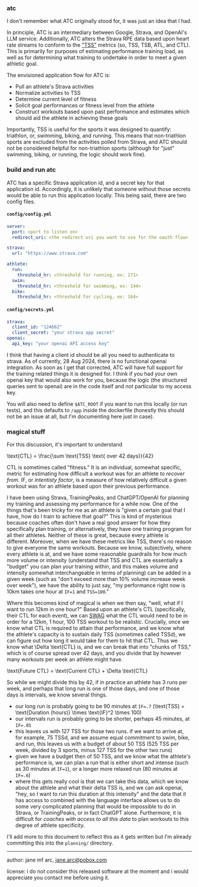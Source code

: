 ### atc

I don't remember what ATC originally stood for, it was just an idea that I had.

In principle, ATC is an intermediary between Google, Strava, and OpenAI's LLM service.
Additionally, ATC alters the Strava RPE data based upon heart rate streams to conform
to the ["TSS"](https://help.trainingpeaks.com/hc/en-us/articles/204071944-Training-Stress-Scores-TSS-Explained) metrics
(so, TSS, TSB, ATL, and CTL). This is primarily for purposes of estimating performance
training load, as well as for determining what training to undertake in order to meet
a given athletic goal.

The envisioned application flow for ATC is:
* Pull an athlete's Strava activities
* Normalize activities to TSS
* Determine current level of fitness
* Solicit goal performances or fitness level from the athlete
* Construct workouts based upon past performance and estimates which should aid the athlete in achieving these goals

Importantly, TSS is useful for the sports it was designed to quantify: triathlon, or,
swimming, biking, and running. This means that non-triathlon sports are excluded from the
activities polled from Strava, and ATC should not be considered helpful for non-triathlon
sports (although for "just" swimming, biking, or running, the logic should work fine).

### build and run atc

ATC has a specific Strava application id, and a secret key for that application id. Accordingly, it is
unlikely that someone without those secrets would be able to run this application locally. This being
said, there are two config files.

#### `config/config.yml`

```yaml
server:
  port: <port to listen on>
  redirect_uri: <the redirect uri you want to use for the oauth flow>

strava:
  url: "https://www.strava.com"

athlete:
  run:
    threshold_hr: <threshold for running, ex: 171>
  swim:
    threshold_hr: <threshold for swimming, ex: 144>
  bike:
    threshold_hr: <threshold for cycling, ex: 164>
```

#### `config/secrets.yml`

```yaml
strava:
  client_id: "124662"
  client_secret: "your strava app secret"
openai:
  api_key: "your openai API access key"
```

I think that having a client id should be all you need to authenticate to strava. As of currently,
28 Aug 2024, there is no functional openai integration. As soon as I get that corrected, ATC will have
full support for the training related things it is designed for. I think if you had your own openai key
that would also work for you, because the logic (the structured queries sent to openai) are in the code
itself and not particular to my access key.

You will also need to define `$ATC_ROOT` if you want to run this locally (or run tests), and this
defaults to `/app` inside the dockerfile (honestly this should not be an issue at all, but I'm
documenting here just in case).

### magical stuff

For this discussion, it's important to understand

\text{CTL} = \frac{\sum \text{TSS} \text{ over 42 days}}{42}

CTL is sometimes called "fitness." It is an individual, somewhat specific, metric for estimating how
difficult a workout was for an athlete _to recover from_. IF, or _intentisty factor_, is a measure of
how relatively difficult a given workout was for an athlete based upon their previous performance.

I have been using Strava, TrainingPeaks, and ChatGPT/OpenAI for planning my training and assessing my
performance for a while now. One of the things that's been tricky for me as an athlete is "given a certain
goal that I have, how do I train to achieve that goal?" This is kind of mysterious because coaches often
don't have a real good answer for how they specifically plan training, or alternatively, they have one
training program for all their athletes. Neither of these is great, because every athlete is different.
Moreover, when we have these metrics like TSS, there's no reason to give everyone the same workouts.
Because we know, subjectively, where every athlete is at, and we have some reasonable guardrails for
how much more volume or intensity (understand that TSS and CTL are essentially a "budget" you can plan
your training within, and this makes volume and intensity somewhat interchangeable in terms of planning)
can be added in a given week (such as "don't exceed more than 10% volume increase week over week"), we
have the ability to just say, "my performance right now is 10km takes one hour at `IF=1` and `TSS=100`."

Where this becomes kind of magical is when we then say, "well, what if I want to run 12km in one hour?"
Based upon an athlete's CTL (specifically, their CTL for each event), we can [SWAG](https://en.wikipedia.org/wiki/Scientific_wild-ass_guess)
what the CTL would need to be in order for a 12km, 1 hour, 100 TSS workout to be realistic. Crucially,
once we know what CTL is required to attain that performance, and we know what the athlete's capacity is
to sustain daily TSS (sometimes called TSSd), we can figure out how long it would take for them to hit
that CTL. Thus we know what \Delta \text{CTL} is, and we can break that into "chunks of TSS," which
is of course spread over 42 days, and you divide that by however many workouts per week an athlete might
have.

\text{Future CTL} = \text{Current CTL} + \Delta \text{CTL}

So while we might divide this by 42, if in practice an athlete has 3 runs per week, and perhaps that
long run is one of those days, and one of those days is intervals, we know several things.

* our long run is probably going to be 90 minutes at `IF=.7` (\text{TSS} = \text{Duration (hours)} \times \text{IF}^2 \times 100)
* our intervals run is probably going to be shorter, perhaps 45 minutes, at `IF=.85`
* this leaves us with 127 TSS for those two runs. if we want to arrive at, for example, 75 TSSd, and we assume equal commitment to swim, bike, and run, this leaves us with a budget of about 50 TSS (525 TSS per week, divided by 3 sports, minus 127 TSS for the other two runs)
* given we have a budget then of 50 TSS, and we know what the athlete's performance is, we can plan a run that is either short and intense (such as 30 minutes at `IF=1`), or a longer more relaxed run (80 minutes at `IF=.6`)
* where this gets really cool is that we can take this data, which we know about the athlete and what their delta TSS is, and we can ask openai, "hey, so I want to run this duration at this intensity" and the data that it has access to combined with the language interface allows us to do some very complicated planning that would be impossible to do in Strava, or TrainingPeaks, or in fact ChatGPT alone. Furthermore, it is difficult for _coaches with access to all this data_ to plan workouts to this degree of athlete specificity.

I'll add more to this document to reflect this as it gets written but I'm already committing this into the `planning/` directory.

---
author: jane mf arc, jane.arc@pobox.com

license: i do not consider this released software at the moment and i would appreciate you contact me before using it.
